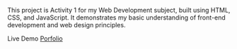 This project is Activity 1 for my Web Development subject, built using HTML, CSS, and JavaScript. It demonstrates my basic understanding of front-end development and web design principles.

Live Demo
[Porfolio](https://alenn122.github.io/Web-Dev-Act/)
